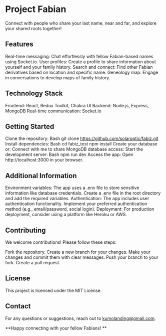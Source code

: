 # Project Fabian

Connect with people who share your last name, near and far, and explore your shared roots together!

## Features

Real-time messaging: Chat effortlessly with fellow Fabian-based names using Socket.io.
User profiles: Create a profile to share information about yourself and your family history.
Search and connect: Find other Fabian derivatives based on location and specific name.
Geneology map: Engage in conversations to develop maps of family history.

## Technology Stack

Frontend: React, Redux Toolkit, Chakra UI
Backend: Node.js, Express, MongoDB
Real-time communication: Socket.io

## Getting Started

Clone the repository:
Bash
git clone https://github.com/solaroptic/fabiz.git
Install dependencies:
Bash
cd fabiz_test
npm install
Create your database or:
Connect with me to share MongoDB database access:
Start the development server:
Bash
npm run dev
Access the app:
Open http://localhost:3000 in your browser.

## Additional Information

Environment variables: The app uses a .env file to store sensitive information like database credentials. Create a .env file in the root directory and add the required variables.
Authentication: The app includes user authentication functionality. Implement your preferred authentication method (e.g., email/password, social login).
Deployment: For production deployment, consider using a platform like Heroku or AWS.

## Contributing

We welcome contributions! Please follow these steps:

Fork the repository.
Create a new branch for your changes.
Make your changes and commit them with clear messages.
Push your branch to your fork.
Create a pull request.

## License

This project is licensed under the MIT License.

## Contact

For any questions or suggestions, reach out to kumolanding@gmail.com.

**Happy connecting with your fellow Fabians! **
